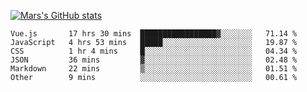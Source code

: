 [![Mars's GitHub stats](https://github-readme-stats.vercel.app/api?username=unbrain)](https://github.com/unbrain/github-readme-stats)

<!--START_SECTION:waka-->

```text
Vue.js       17 hrs 30 mins  █████████████████▓░░░░░░░   71.14 %
JavaScript   4 hrs 53 mins   █████░░░░░░░░░░░░░░░░░░░░   19.87 %
CSS          1 hr 4 mins     █░░░░░░░░░░░░░░░░░░░░░░░░   04.34 %
JSON         36 mins         ▓░░░░░░░░░░░░░░░░░░░░░░░░   02.48 %
Markdown     22 mins         ▒░░░░░░░░░░░░░░░░░░░░░░░░   01.51 %
Other        9 mins          ░░░░░░░░░░░░░░░░░░░░░░░░░   00.61 %
```

<!--END_SECTION:waka-->
